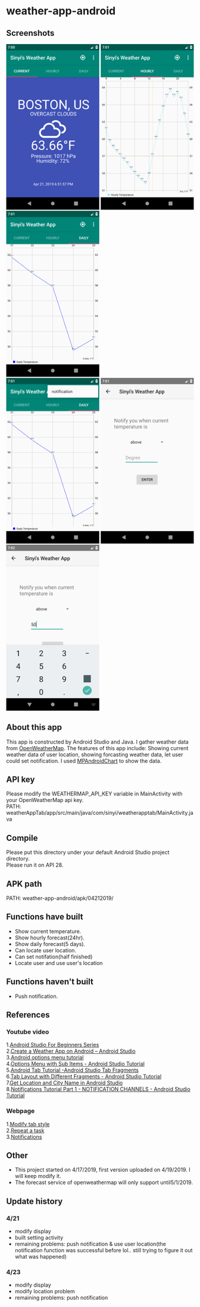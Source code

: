 # weather-app-android

## Screenshots
<img src="img/1.png" width="250"> <img src="img/2.png" width="250"> <img src="img/3.png" width="250">  
<img src="img/4.png" width="250"> <img src="img/5.png" width="250"> <img src="img/6.png" width="250">

## About this app
This app is constructed by Android Studio and Java. I gather weather data from [OpenWeatherMap](https://openweathermap.org/). The features of this app include: Showing current weather data of user location, showing forcasting weather data, let user could set notification. I used [MPAndroidChart](https://github.com/PhilJay/MPAndroidChart) to show the data.

## API key
Please modify the WEATHERMAP_API_KEY variable in MainActivity with your OpenWeatherMap api key.  
PATH: weatherAppTab/app/src/main/java/com/sinyi/weatherapptab/MainActivity.java  

## Compile
Please put this directory under your default Android Studio project directory.  
Please run it on API 28. 

## APK path
PATH: weather-app-android/apk/04212019/  

## Functions have built
- Show current temperature.
- Show hourly forecast(24hr). 
- Show daily forecast(5 days). 
- Can locate user location.
- Can set notifation(half finished)
- Locate user and use user's location

## Functions haven't built
- Push notification.


## References
### Youtube video
1.[Android Studio For Beginners Series](https://www.youtube.com/watch?v=dFlPARW5IX8&list=PLp9HFLVct_ZvMa7IVdQyUUyh8t2re9apm)  
2.[Create a Weather App on Android – Android Studio](https://youtu.be/w1g9AaDltUM)  
3.[Android options menu tutorial](https://youtu.be/EZ-sNN7UWFU)  
4.[Options Menu with Sub Items - Android Studio Tutorial](https://youtu.be/oh4YOj9VkVE)  
5.[Android Tab Tutorial -Android Studio Tab Fragments](https://youtu.be/bNpWGI_hGGg)  
6.[Tab Layout with Different Fragments - Android Studio Tutorial](https://youtu.be/h4HwU_ENXYM)  
7.[Get Location and City Name in Android Studio](https://youtu.be/rKnzzrdhb9g)  
8.[Notifications Tutorial Part 1 - NOTIFICATION CHANNELS - Android Studio Tutorial](https://youtu.be/tTbd1Mfi-Sk)  
### Webpage
1.[Modify tab style](https://materialdoc.com/components/tabs/)  
2.[Repeat a task](https://stackoverflow.com/questions/6242268/repeat-a-task-with-a-time-delay)  
3.[Notifications](https://codinginflow.com/tutorials/android/notifications-notification-channels/part-1-notification-channels)   

## Other
- This project started on 4/17/2019, first version uploaded on 4/19/2019.
I will keep modify it.
- The forecast service of openweathermap will only support until5/1/2019.

##  Update history
### 4/21
- modify display
- built setting activity
- remaining problems: push notification & use user location(the notification function was successful before lol.. still trying to figure it out what was happened)

### 4/23
- modify display
- modify location problem
- remaining problems: push notification
